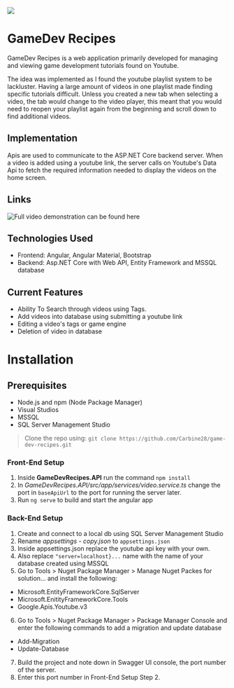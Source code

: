 ![](https://github.com/Carbine28/game-dev-recipes/blob/main/extraImages/mdGif.gif)
# GameDev Recipes 
GameDev Recipes is a web application primarily developed for managing and viewing game development tutorials found on Youtube.

The idea was implemented as I found the youtube playlist system to be lackluster. Having a large amount of videos in one playlist made finding specific tutorials difficult. Unless you created a new tab when selecting a video, the tab would change to the video player, this meant that you would need to reopen your playlist again from the beginning and scroll down to find additional videos.

## Implementation
Apis are used to communicate to the ASP.NET Core backend server. When a video is added using a youtube link, the server calls on Youtube's Data Api to fetch the required information needed to display the videos on the home screen.
## Links
![Full video demonstration can be found here](https://www.youtube.com/watch?v=toGPDNlenHc)

## Technologies Used
- Frontend: Angular, Angular Material, Bootstrap
- Backend: Asp.NET Core with Web API, Entity Framework and MSSQL database

## Current Features
- Ability To Search through videos using Tags.
- Add videos into database using submitting a youtube link
- Editing a video's tags or game engine
- Deletion of video in database

# Installation
## Prerequisites 
- Node.js and npm (Node Package Manager)
- Visual Studios
- MSSQL
- SQL Server Management Studio
> Clone the repo using: `git clone https://github.com/Carbine28/game-dev-recipes.git`
### Front-End Setup
1. Inside **GameDevRecipes.API** run the command `npm install`
2. In *GameDevRecipes.API/src/app/services/video.service.ts* change the port in `baseApiUrl` to the port for running the server later.
3. Run `ng serve` to build and start the angular app
### Back-End Setup
1. Create and connect to a local db using SQL Server Management Studio
2. Rename *appsettings - copy.json* to `appsettings.json`
3. Inside appsettings.json replace the youtube api key with your own.
4. Also replace `"server=localhost}...` name with the name of your database created using MSSQL
5. Go to Tools > Nuget Package Manager > Manage Nuget Packes for solution... and install the following:
- Microsoft.EntityFrameworkCore.SqlServer
- Microsoft.EnitityFrameworkCore.Tools
- Google.Apis.Youtube.v3
6. Go to Tools > Nuget Package Manager > Package Manager Console and enter the following commands to add a migration and update database
  - Add-Migration
  - Update-Database
7. Build the project and note down in Swagger UI console, the port number of the server.
8. Enter this port number in Front-End Setup Step 2.
